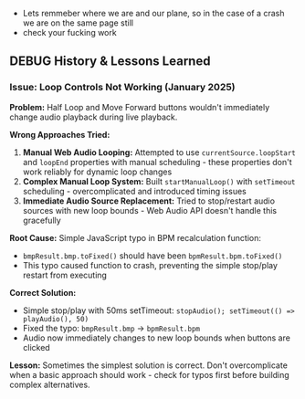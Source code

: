 - Lets remmeber where we are and our plane, so in the case of a crash we are on the same page still
- check your fucking work

## DEBUG History & Lessons Learned

### Issue: Loop Controls Not Working (January 2025)
**Problem:** Half Loop and Move Forward buttons wouldn't immediately change audio playback during live playback.

**Wrong Approaches Tried:**
1. **Manual Web Audio Looping:** Attempted to use `currentSource.loopStart` and `loopEnd` properties with manual scheduling - these properties don't work reliably for dynamic loop changes
2. **Complex Manual Loop System:** Built `startManualLoop()` with `setTimeout` scheduling - overcomplicated and introduced timing issues  
3. **Immediate Audio Source Replacement:** Tried to stop/restart audio sources with new loop bounds - Web Audio API doesn't handle this gracefully

**Root Cause:** Simple JavaScript typo in BPM recalculation function:
- `bmpResult.bmp.toFixed()` should have been `bpmResult.bpm.toFixed()`
- This typo caused function to crash, preventing the simple stop/play restart from executing

**Correct Solution:** 
- Simple stop/play with 50ms setTimeout: `stopAudio(); setTimeout(() => playAudio(), 50)`
- Fixed the typo: `bmpResult.bmp` → `bpmResult.bpm`
- Audio now immediately changes to new loop bounds when buttons are clicked

**Lesson:** Sometimes the simplest solution is correct. Don't overcomplicate when a basic approach should work - check for typos first before building complex alternatives.